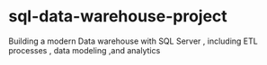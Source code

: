 # sql-data-warehouse-project
Building a modern Data warehouse with SQL Server , including ETL processes , data modeling ,and analytics
